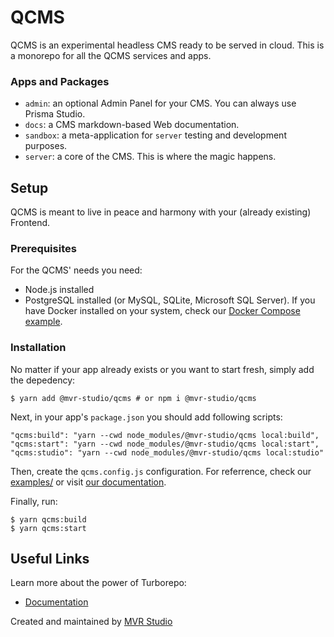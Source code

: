 # QCMS

QCMS is an experimental headless CMS ready to be served in cloud.
This is a monorepo for all the QCMS services and apps.

### Apps and Packages

- `admin`: an optional Admin Panel for your CMS. You can always use Prisma Studio.
- `docs`: a CMS markdown-based Web documentation.
- `sandbox`: a meta-application for `server` testing and development purposes.
- `server`: a core of the CMS. This is where the magic happens.

## Setup

QCMS is meant to live in peace and harmony with your (already existing) Frontend.

### Prerequisites

For the QCMS' needs you need:

- Node.js installed
- PostgreSQL installed (or MySQL, SQLite, Microsoft SQL Server). If you have Docker installed on your system, check our [Docker Compose example](https://google.com).

### Installation

No matter if your app already exists or you want to start fresh, simply add the depedency:

```
$ yarn add @mvr-studio/qcms # or npm i @mvr-studio/qcms
```

Next, in your app's `package.json` you should add following scripts:

```
"qcms:build": "yarn --cwd node_modules/@mvr-studio/qcms local:build",
"qcms:start": "yarn --cwd node_modules/@mvr-studio/qcms local:start",
"qcms:studio": "yarn --cwd node_modules/@mvr-studio/qcms local:studio"
```

Then, create the `qcms.config.js` configuration. For referrence, check our [examples/](https://google.com) or visit [our documentation](https://google.com).

Finally, run:

```
$ yarn qcms:build
$ yarn qcms:start
```

## Useful Links

Learn more about the power of Turborepo:

- [Documentation](https://google.com)

Created and maintained by [MVR Studio](https://mvr.studio/)
